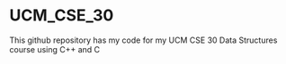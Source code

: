 # UCM_CSE_30
This github repository has my code for my UCM CSE 30 Data Structures course using C++ and C 
